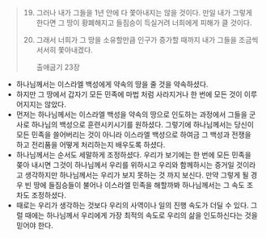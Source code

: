 > 19. 그러나 내가 그들을 1년 안에 다 쫓아내지는 않을 것이다. 만일 내가 그렇게 한다면 그 땅이 황폐해지고 들짐승이 득실거려 너희에게 피해가 클 것이다.
>
> 20. 그래서 너희가 그 땅을 소유할만큼 인구가 증가할 때까지 내가 그들을 조금씩 서서히 쫓아내겠다.
>
>     출애굽기 23장

- 하나님께서는 이스라엘 백성에게 약속의 땅을 줄 것을 약속하셨다. 
- 하지만 그 땅에서 갑자기 모든 민족에 마법 처럼 사라지거나 한 번에 모든 것이 이루어지지는 않았다. 
- 먼저는 하나님께서는 이스라엘 백성을 약속의 땅으로 인도하는 과정에서 그들을 군사로 하나님의 백성으로 훈련시키시기를 원하셨다. 그렇기에 하나님께서는 당신이 모든 민족을 쓸어버리는 것이 아니라 이스라엘 백성으로 하여금 그 백성과 전쟁을 하고 전리품을 어떻게 처리하는지 배우도록 하셨다. 
- 하나님께서는 순서도 세말하게 조정하셨다. 우리가 보기에는 한 번에 모든 민족을 쫒아 내시면 그것이 하나님께서 우리를 위하시고 우리와 함께하시는 증거일 것이라고 생각하지만 하나님께서는 우리가 보지 못하는 것 까지 보신다. 만약 그렇게 될 경우 빈 땅에 들짐승들이 불어나 이스라엘 민족을 해할까봐 하나님께서는 그 속도 조차도 조정하셨다. 
- 때로는 우리가 생각하는 것보다 우리의 사역이나 일의 진행 속도가 더딜 수 있다. 그럴 때에는 하나님께서 우리에게 가장 최적의 속도로 우리의 삶을 인도하신다는 것을 믿어야 한다. 

